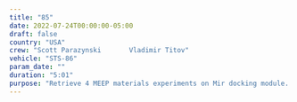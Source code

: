 ```yaml
---
title: "85"
date: 2022-07-24T00:00:00-05:00
draft: false
country: "USA"
crew: "Scott Parazynski       Vladimir Titov"
vehicle: "STS-86"
param_date: ""
duration: "5:01"
purpose: "Retrieve 4 MEEP materials experiments on Mir docking module.  Test US/Russian tethers and PFR.  US safety tether would not retract.  Deploy Spektr solar array base sealing cap on docking module. "
---
```

